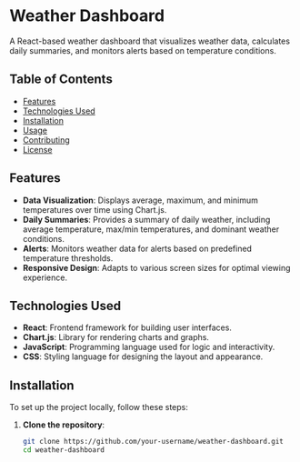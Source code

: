 # Weather Dashboard

A React-based weather dashboard that visualizes weather data, calculates daily summaries, and monitors alerts based on temperature conditions.

## Table of Contents

- [Features](#features)
- [Technologies Used](#technologies-used)
- [Installation](#installation)
- [Usage](#usage)
- [Contributing](#contributing)
- [License](#license)

## Features

- **Data Visualization**: Displays average, maximum, and minimum temperatures over time using Chart.js.
- **Daily Summaries**: Provides a summary of daily weather, including average temperature, max/min temperatures, and dominant weather conditions.
- **Alerts**: Monitors weather data for alerts based on predefined temperature thresholds.
- **Responsive Design**: Adapts to various screen sizes for optimal viewing experience.

## Technologies Used

- **React**: Frontend framework for building user interfaces.
- **Chart.js**: Library for rendering charts and graphs.
- **JavaScript**: Programming language used for logic and interactivity.
- **CSS**: Styling language for designing the layout and appearance.

## Installation

To set up the project locally, follow these steps:

1. **Clone the repository**:
   ```bash
   git clone https://github.com/your-username/weather-dashboard.git
   cd weather-dashboard
